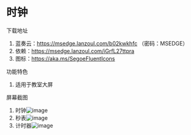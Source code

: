 # 时钟
下载地址
1. 蓝奏云：https://msedge.lanzoul.com/b02kwkhfc
（密码：MSEDGE）
2. 依赖：https://msedge.lanzoul.com/iGrfL27ttpra
3. 图标：https://aka.ms/SegoeFluentIcons

功能特色
1. 适用于教室大屏

屏幕截图
1. 时钟![image](https://github.com/user-attachments/assets/f47b2000-7d42-4f75-9c1f-4f3b46aaea2b)
2. 秒表![image](https://github.com/user-attachments/assets/c4034332-fb87-479d-9e79-dee1400184f3)
3. 计时器![image](https://github.com/user-attachments/assets/6b2b8530-65af-4b32-b1f3-172a9c30984d)
